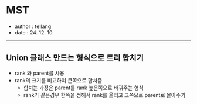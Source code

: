 # MST

* author : tellang
* date : 24. 12. 10.

---

## Union 클래스 만드는 형식으로 트리 합치기

- rank 와 parent를 사용
- rank의 크기를 비교하여 큰쪽으로 합쳐줌
    - 합치는 과정은 parent를 rank 높은쪽으로 바꿔주는 형식
    - rank가 같은경우 한쪽을 정해서 rank를 올리고 그쪽으로 parent로 몰아주기
